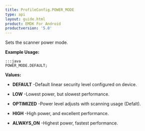 ```yaml
---
title: ProfileConfig.POWER_MODE
type: api
layout: guide.html
product: EMDK For Android
productversion: '5.0'
---
```



Sets the scanner power mode.
 
 

**Example Usage:**
	
	:::java	
	POWER_MODE.DEFAULT;


**Values:**

* **DEFAULT** -Default linear security level configured on device.

* **LOW** -Lowest power, but slowest performance.

* **OPTIMIZED** -Power level adjusts with scanning usage (Defalt).

* **HIGH** -High power, and excellent performance.

* **ALWAYS_ON** -Highest power, fastest performance.


